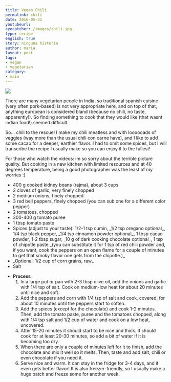 ```yaml
---
title: Vegan Chili
permalink: chili
date: 2016-05-31
youtubeurl: 
eyecatcher: /images/chili.jpg
type: recipe
english: true
story: ninguna historia
author: maria
layout: post
tags:
- vegan
- vegetarian
category:
- main
---
```


<img src="https://farm1.staticflickr.com/551/31326382390_388b0acfaa_o_d.jpg" />

There are many vegetarian people in India, so traditional spanish cuisine (very often pork-based) is not very appropriate here, and on top of that, anything european is considered bland (because no chili, no taste, apparently!). So finding something to cook that they would like (that wasnt indian food!) seemed difficult.

So... chili to the rescue! I make my chili meatless and with loooooads of veggies (way more than the usual chili con carne have), and I like to add some cacao for a deeper, earthier flavor. I had to omit some spices, but I will transcribe the recipe I usually make so you can enjoy it to the fullest! 

For those who watch the videos: im so sorry about the terrible picture quality. But cooking in a new kitchen with limited resources and at 40 degrees temperature, being a good photographer was the least of my worries :)


<ul>
  <li>400 g cooked kidney beans (rajma), about 3 cups</li>
  <li>2 cloves of garlic, very finely chopped</li>
  <li>2 medium onions, finely chopped</li>
  <li>3 red bell peppers, finely chopped (you can sub one for a different color pepper)</li>
  <li>2 tomatoes, chopped</li>
  <li>300-400 g tomato puree</li>
  <li>1 tbsp tomato paste</li>
  <li>Spices (adjust to your taste): 1/2-1 tsp cumin, _1/2 tsp oregano optional_, 1/4 tsp black pepper, _1/4 tsp cinnamon powder optional_, 1 tbsp cacao powder, 1-2 tbsp sugar, _10 g of dark cooking chocolate optional_, 1 tsp of chipotle paste _(you can substitute it for 1 tsp of red chili powder and, if you want, cook the peppers on an open flame for a couple of minutes to get that smoky flavor one gets from the chipotle.)_</li>
  <li>_Optional: 1/2 cup of corn grains, raw_</li> 
  <li>Salt</li>
</ul>

* **Process**
  1. In a large pot or pan with 2-3 tbsp olive oil, add the onions and garlic with 1/4 tsp of salt. Cook on medium-low heat for about 20 minutes until nice and soft. 
  2. Add the peppers and corn with 1/4 tsp of salt and cook, covered, for about 10 minutes until the peppers start to soften. 
  3. Add the spices (except for the chocolate) and cook 1-2 minutes. Then, add the tomato paste, puree and the tomatoes chopped, along with 1/4 tsp salt and 1/2 cup of water and cook on a low heat, uncovered. 
  4. After 15-20 minutes it should start to be nice and thick. It should cook for at least 20-30 minutes, so add a bit of water if it is becoming too dry. 
  5. When there are only a couple of minutes left for it to finish, add the chocolate and mix it well so it melts. Then, taste and add salt, chili or even chocolate if you need it. 
  6. Serve nice and warm. It can stay in the fridge for 3-4 days, and it even gets better flavor! It is also freezer-friendly, so I usually make a huge batch and freeze some for another week.

